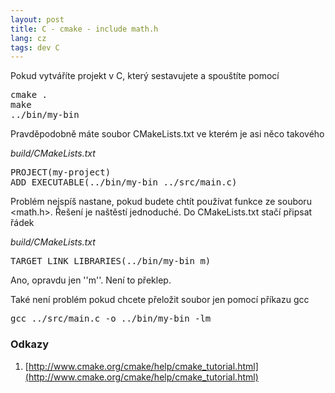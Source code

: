 ```yaml
---
layout: post
title: C - cmake - include math.h
lang: cz
tags: dev C
---
```



Pokud vytváříte projekt v C, který sestavujete a spouštíte pomocí
<pre class="prettyprint">
cmake .
make
../bin/my-bin
</pre>

Pravděpodobně máte soubor CMakeLists.txt ve kterém je asi něco takového

*build/CMakeLists.txt*
<pre class="prettyprint">
PROJECT(my-project)
ADD_EXECUTABLE(../bin/my-bin ../src/main.c)
</pre>

Problém nejspíš nastane, pokud budete chtít používat funkce ze souboru <math.h>. Řešení je naštěstí jednoduché. Do CMakeLists.txt stačí připsat řádek

*build/CMakeLists.txt*
<pre class="prettyprint">
TARGET_LINK_LIBRARIES(../bin/my-bin m)
</pre>

Ano, opravdu jen ''m''. Není to překlep.

Také není problém pokud chcete přeložit soubor jen pomocí příkazu gcc
<pre class="prettyprint">
gcc ../src/main.c -o ../bin/my-bin -lm
</pre>


### Odkazy
1. [http://www.cmake.org/cmake/help/cmake_tutorial.html](http://www.cmake.org/cmake/help/cmake_tutorial.html)
